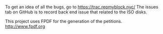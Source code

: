 To get an idea of all the bugs, go to https://trac.repmyblock.nyc/
The issues tab on GitHub is to record back end issue that related to the ISO disks.

This project uses FPDF for the generation of the petitions.
http://www.fpdf.org


